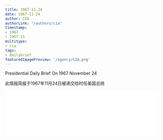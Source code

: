 ```yaml
---
title: 1967-11-24
date: 1967-11-24
author: CIA 
authorLink: "/authors/cia"
timestamp: 
- 1967
- 1967-11
multitype: 
- cia
tags: 
- dailybrief
featuredImagePreview: '/agency/CIA.png'
---
```



Presidential Daily Brief On 1967 November 24

此情报简报于1967年11月24日被递交给时任美国总统

<!--more-->





<div id="over" style="width:100%; overflow:hidden"> <iframe id="sFrame" name="sFrame" frameborder="no" border="0"  allowfullscreen marginwidth="0" scrolling="no" src = " /CIA/1967-11-24.html "  style = " position:absulute; width: 806px; top: 300;" > </iframe> </div>